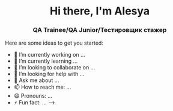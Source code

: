 <h1 align="center"> Hi there, I'm Alesya </h1>
<h3 align="center"> QA Trainee/QA Junior/Тестировщик стажер </h3>

Here are some ideas to get you started:

- 🔭 I’m currently working on ...
- 🌱 I’m currently learning ...
- 👯 I’m looking to collaborate on ...
- 🤔 I’m looking for help with ...
- 💬 Ask me about ...
- 📫 How to reach me: ...
- 😄 Pronouns: ...
- ⚡ Fun fact: ...
-->
